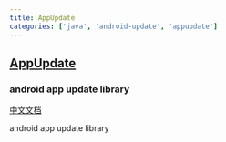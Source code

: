```yaml
---
title: AppUpdate
categories: ['java', 'android-update', 'appupdate']
---
```

## [AppUpdate](https://github.com/fccaikai/AppUpdate)

### android app update library

[中文文档](https://github.com/fccaikai/AppUpdate/blob/master/README_zh.md)

android app update library
